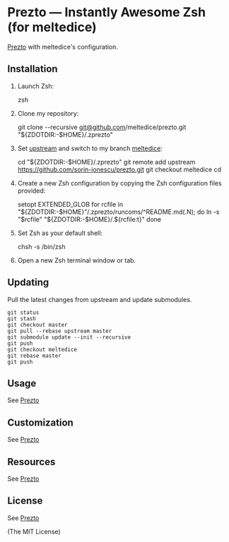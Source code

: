 Prezto — Instantly Awesome Zsh (for meltedice)
==========================================

[Prezto](https://github.com/sorin-ionescu/prezto) with meltedice's configuration.

Installation
------------


  1. Launch Zsh:

        zsh

  2. Clone my repository:

        git clone --recursive git@github.com/meltedice/prezto.git "${ZDOTDIR:-$HOME}/.zprezto"

  3. Set [upstream](https://github.com/sorin-ionescu/prezto) and switch to my branch [meltedice](https://github.com/sorin-ionescu/prezto.git):

        cd "${ZDOTDIR:-$HOME}/.zprezto"
        git remote add upstream https://github.com/sorin-ionescu/prezto.git
        git checkout meltedice
        cd

  4. Create a new Zsh configuration by copying the Zsh configuration files
     provided:

        setopt EXTENDED_GLOB
        for rcfile in "${ZDOTDIR:-$HOME}"/.zprezto/runcoms/^README.md(.N); do
          ln -s "$rcfile" "${ZDOTDIR:-$HOME}/.${rcfile:t}"
        done

  5. Set Zsh as your default shell:

        chsh -s /bin/zsh

  6. Open a new Zsh terminal window or tab.

Updating
--------

Pull the latest changes from upstream and update submodules.

    git status
    git stash
    git checkout master
    git pull --rebase upstream master
    git submodule update --init --recursive
    git push
    git checkout meltedice
    git rebase master
    git push

Usage
-----

See [Prezto](https://github.com/sorin-ionescu/prezto)

Customization
-------------

See [Prezto](https://github.com/sorin-ionescu/prezto)

Resources
---------

See [Prezto](https://github.com/sorin-ionescu/prezto)

License
-------

See [Prezto](https://github.com/sorin-ionescu/prezto)

(The MIT License)
